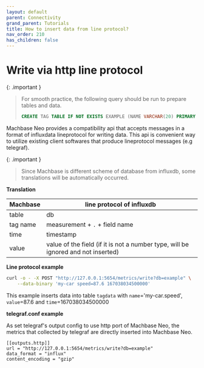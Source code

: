 ```yaml
---
layout: default
parent: Connectivity
grand_parent: Tutorials
title: How to insert data from line protocol?
nav_order: 210
has_children: false
---
```


# Write via http line protocol

{: .important }
> For smooth practice, the following query should be run to prepare tables and data.
> ```sql
> CREATE TAG TABLE IF NOT EXISTS EXAMPLE (NAME VARCHAR(20) PRIMARY KEY, TIME DATETIME BASETIME, VALUE DOUBLE SUMMARIZED);
> ```
>

Machbase Neo provides a compatibility api that accepts messages in a format of influxdata lineprotocol for writing data.
This api is convenient way to utilize existing client softwares that produce lineprotocol messages (e.g telegraf).

{: .important }
> Since Machbase is different scheme of database from influxdb, some translations will be automatically occurred.
    
**Translation**

| Machbase            | line protocol of influxdb                   |
| ------------------- | ------------------------------------------- |
| table               | db                                          |
| tag name            | measurement + `.` + field name              |
| time                | timestamp                                   |
| value               | value of the field (if it is not a number type, will be ignored and not inserted) |

**Line protocol example**

```sh
curl -o - -X POST "http://127.0.0.1:5654/metrics/write?db=example" \
    --data-binary 'my-car speed=87.6 167038034500000'
```

This example inserts data into table `tagdata` with `name`='my-car.speed', `value`=87.6 and `time`=167038034500000

**telegraf.conf example**

As set telegraf's output config to use http port of Machbase Neo,
the metrics that collected by telegraf are directly inserted into Machbase Neo.

```
[[outputs.http]]
url = "http://127.0.0.1:5654/metrics/write?db=example"
data_format = "influx"
content_encoding = "gzip"
```
